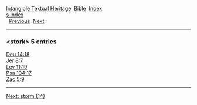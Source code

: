 [Intangible Textual Heritage](../../index)  [Bible](../index) 
[Index](index)   
[s Index](_s_)  
  [Previous](c10968)  [Next](c10970) 

------------------------------------------------------------------------

### &lt;stork&gt; 5 entries

[Deu 14:18](../kjv/deu014.htm#018)  
[Jer 8:7](../kjv/jer008.htm#007)  
[Lev 11:19](../kjv/lev011.htm#019)  
[Psa 104:17](../kjv/psa104.htm#017)  
[Zac 5:9](../kjv/zac005.htm#009)  

------------------------------------------------------------------------

[Next: storm (14)](c10970)
